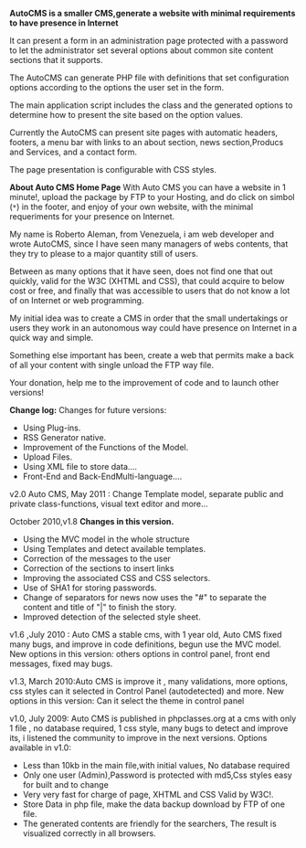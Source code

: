**AutoCMS is a smaller CMS,generate a website with minimal requirements to have presence in Internet**

It can present a form in an administration page protected with a password to let the administrator set several options about common site content sections that it supports.

The AutoCMS can generate PHP file with definitions that set configuration options according to the options the user set in the form.

The main application script includes the class and the generated options to determine how to present the site based on the option values.

Currently the AutoCMS can present site pages with automatic headers, footers, a menu bar with links to an about section, news section,Producs and Services, and a contact form.

The page presentation is configurable with CSS styles.

**About Auto CMS Home Page**
With Auto CMS you can have a website in 1 minute!, upload the package by FTP to your Hosting, and do click on simbol (`*`) in the footer, and enjoy of your own website, with the minimal requeriments for your presence on Internet.

My name is Roberto Aleman, from Venezuela, i am web developer and wrote AutoCMS, since I have seen many managers of webs contents, that they try to please to a major quantity still of users.

Between as many options that it have seen, does not find one that out quickly, valid for the W3C (XHTML and CSS), that could acquire to below cost or free, and finally that was accessible to users that do not know a lot of on Internet or web programming.

My initial idea was to create a CMS in order that the small undertakings or users they work in an autonomous way could have presence on Internet in a quick way and simple.

Something else important has been, create a web that permits make a back of all your content with single unload the FTP way file.

Your donation, help me to the improvement of code and to launch other versions!

**Change log:**
Changes for future versions:

- Using Plug-ins.
- RSS Generator native.
- Improvement of the Functions of the Model.
- Upload Files.
- Using XML file to store data....
- Front-End and Back-EndMulti-language....

v2.0 Auto CMS, May 2011 : Change Template model, separate public and private class-functions, visual text editor and more...

October 2010,v1.8
**Changes in this version.**
- Using the MVC model in the whole structure
- Using Templates and detect available templates.
- Correction of the messages to the user
- Correction of the sections to insert links
- Improving the associated CSS and CSS selectors.
- Use of SHA1 for storing passwords.
- Change of separators for news now uses the "#" to separate the content and title of "|" to finish the story.
- Improved detection of the selected style sheet.

v1.6 ,July 2010 : Auto CMS a stable cms, with 1 year old, Auto CMS fixed many bugs, and improve in code definitions, begun use the MVC model. New options in this version: others options in control panel, front end messages, fixed may bugs.

v1.3, March 2010:Auto CMS is improve it , many validations, more options, css styles can it selected in Control Panel (autodetected) and more. New options in this version: Can it select the theme in control panel

v1.0, July 2009: Auto CMS is published in phpclasses.org at a cms with only 1 file , no database required, 1 css style, many bugs to detect and improve its, i listened the community to improve in the next versions.
Options available in v1.0:
- Less than 10kb in the main file,with initial values, No database required
- Only one user (Admin),Password is protected with md5,Css styles easy for built and to change
- Very very fast for charge of page, XHTML and CSS Valid by W3C!.
- Store Data in php file, make the data backup download by FTP of one file.
- The generated contents are friendly for the searchers, The result is visualized correctly in all browsers.